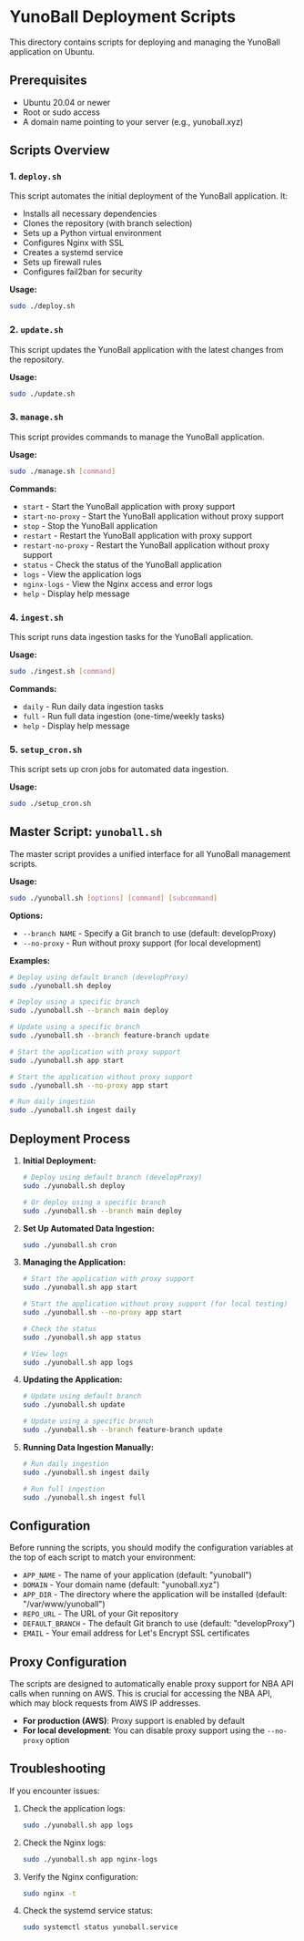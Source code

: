 # YunoBall Deployment Scripts

This directory contains scripts for deploying and managing the YunoBall application on Ubuntu.

## Prerequisites

- Ubuntu 20.04 or newer
- Root or sudo access
- A domain name pointing to your server (e.g., yunoball.xyz)

## Scripts Overview

### 1. `deploy.sh`

This script automates the initial deployment of the YunoBall application. It:

- Installs all necessary dependencies
- Clones the repository (with branch selection)
- Sets up a Python virtual environment
- Configures Nginx with SSL
- Creates a systemd service
- Sets up firewall rules
- Configures fail2ban for security

**Usage:**
```bash
sudo ./deploy.sh
```

### 2. `update.sh`

This script updates the YunoBall application with the latest changes from the repository.

**Usage:**
```bash
sudo ./update.sh
```

### 3. `manage.sh`

This script provides commands to manage the YunoBall application.

**Usage:**
```bash
sudo ./manage.sh [command]
```

**Commands:**
- `start` - Start the YunoBall application with proxy support
- `start-no-proxy` - Start the YunoBall application without proxy support
- `stop` - Stop the YunoBall application
- `restart` - Restart the YunoBall application with proxy support
- `restart-no-proxy` - Restart the YunoBall application without proxy support
- `status` - Check the status of the YunoBall application
- `logs` - View the application logs
- `nginx-logs` - View the Nginx access and error logs
- `help` - Display help message

### 4. `ingest.sh`

This script runs data ingestion tasks for the YunoBall application.

**Usage:**
```bash
sudo ./ingest.sh [command]
```

**Commands:**
- `daily` - Run daily data ingestion tasks
- `full` - Run full data ingestion (one-time/weekly tasks)
- `help` - Display help message

### 5. `setup_cron.sh`

This script sets up cron jobs for automated data ingestion.

**Usage:**
```bash
sudo ./setup_cron.sh
```

## Master Script: `yunoball.sh`

The master script provides a unified interface for all YunoBall management scripts.

**Usage:**
```bash
sudo ./yunoball.sh [options] [command] [subcommand]
```

**Options:**
- `--branch NAME` - Specify a Git branch to use (default: developProxy)
- `--no-proxy` - Run without proxy support (for local development)

**Examples:**
```bash
# Deploy using default branch (developProxy)
sudo ./yunoball.sh deploy

# Deploy using a specific branch
sudo ./yunoball.sh --branch main deploy

# Update using a specific branch
sudo ./yunoball.sh --branch feature-branch update

# Start the application with proxy support
sudo ./yunoball.sh app start

# Start the application without proxy support
sudo ./yunoball.sh --no-proxy app start

# Run daily ingestion
sudo ./yunoball.sh ingest daily
```

## Deployment Process

1. **Initial Deployment:**
   ```bash
   # Deploy using default branch (developProxy)
   sudo ./yunoball.sh deploy
   
   # Or deploy using a specific branch
   sudo ./yunoball.sh --branch main deploy
   ```

2. **Set Up Automated Data Ingestion:**
   ```bash
   sudo ./yunoball.sh cron
   ```

3. **Managing the Application:**
   ```bash
   # Start the application with proxy support
   sudo ./yunoball.sh app start
   
   # Start the application without proxy support (for local testing)
   sudo ./yunoball.sh --no-proxy app start
   
   # Check the status
   sudo ./yunoball.sh app status
   
   # View logs
   sudo ./yunoball.sh app logs
   ```

4. **Updating the Application:**
   ```bash
   # Update using default branch
   sudo ./yunoball.sh update
   
   # Update using a specific branch
   sudo ./yunoball.sh --branch feature-branch update
   ```

5. **Running Data Ingestion Manually:**
   ```bash
   # Run daily ingestion
   sudo ./yunoball.sh ingest daily
   
   # Run full ingestion
   sudo ./yunoball.sh ingest full
   ```

## Configuration

Before running the scripts, you should modify the configuration variables at the top of each script to match your environment:

- `APP_NAME` - The name of your application (default: "yunoball")
- `DOMAIN` - Your domain name (default: "yunoball.xyz")
- `APP_DIR` - The directory where the application will be installed (default: "/var/www/yunoball")
- `REPO_URL` - The URL of your Git repository
- `DEFAULT_BRANCH` - The default Git branch to use (default: "developProxy")
- `EMAIL` - Your email address for Let's Encrypt SSL certificates

## Proxy Configuration

The scripts are designed to automatically enable proxy support for NBA API calls when running on AWS. This is crucial for accessing the NBA API, which may block requests from AWS IP addresses.

- **For production (AWS)**: Proxy support is enabled by default
- **For local development**: You can disable proxy support using the `--no-proxy` option

## Troubleshooting

If you encounter issues:

1. Check the application logs:
   ```bash
   sudo ./yunoball.sh app logs
   ```

2. Check the Nginx logs:
   ```bash
   sudo ./yunoball.sh app nginx-logs
   ```

3. Verify the Nginx configuration:
   ```bash
   sudo nginx -t
   ```

4. Check the systemd service status:
   ```bash
   sudo systemctl status yunoball.service
   ``` 